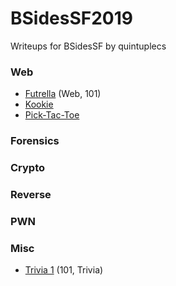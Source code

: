 # BSidesSF2019
Writeups for BSidesSF  by quintuplecs

### Web

 - [Futrella](web/futrella.md) (Web, 101)
 - [Kookie](web/kookie.md)
 - [Pick-Tac-Toe](web/picktactoe.md)

### Forensics

### Crypto

### Reverse

### PWN

### Misc

 - [Trivia 1](misc/trivia1.md) (101, Trivia)
